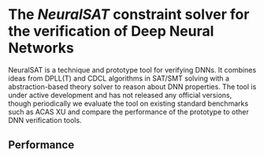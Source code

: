 # The *NeuralSAT* constraint solver for the verification of Deep Neural Networks

NeuralSAT is a technique and prototype tool for verifying DNNs.  It combines ideas from DPLL(T) and CDCL algorithms in SAT/SMT solving with a  abstraction-based theory solver to reason about DNN properties. The tool is under active development and has not released any official versions, though periodically we evaluate the tool on existing standard benchmarks such as ACAS XU and compare the performance of the prototype to other DNN verification tools.

## Performance


